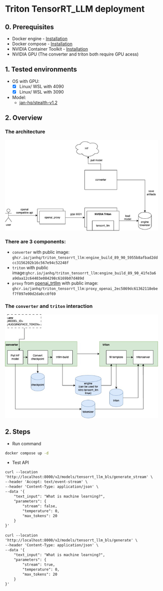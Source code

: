 # Triton TensorRT_LLM deployment

## 0. Prerequisites

- Docker engine - [Installation](https://docs.docker.com/engine/install/)
- Docker compose - [Installation](https://docs.docker.com/compose/install/)
- NVIDIA Container Toolkit - [Installation](https://docs.nvidia.com/datacenter/cloud-native/container-toolkit/latest/install-guide.html)
- NVIDIA GPU (The converter and triton both require GPU acess)

## 1. Tested environments

- OS with GPU:
  - [x] Linux/ WSL with 4090
  - [x] Linux/ WSL with 3090
- Model:
  - [jan-hq/stealth-v1.2](https://huggingface.co/jan-hq/stealth-v1.2)

## 2. Overview

### The architecture

![High level architecture](/assets/images/architecture.jpg)

### There are 3 components:

- `converter` with public image: `ghcr.io/janhq/triton_tensorrt_llm:engine_build_89_90_5955b8afbad2ddcc3156202b16c567e94c52248f`
- `triton` with public image:`ghcr.io/janhq/triton_tensorrt_llm:engine_build_89_90_41fe3a6a9daa12c64403e084298c6169b07d489d`
- `proxy` from [openai_trtllm](https://github.com/janhq/openai_trtllm) with public image: `ghcr.io/janhq/triton_tensorrt_llm:proxy_openai_2ec5869dc61362118ebef7f097e00d2da0cc0f69`

### The `converter` and `triton` interaction

![Compose flow](/assets/images/triton_tensorrtllm_compose.jpg)

## 2. Steps

- Run command

```bash
docker compose up -d
```

- Test API

```
curl --location 'http://localhost:8000/v2/models/tensorrt_llm_bls/generate_stream' \
--header 'Accept: text/event-stream' \
--header 'Content-Type: application/json' \
--data '{
    "text_input": "What is machine learning?",
    "parameters": {
        "stream": false,
        "temperature": 0,
        "max_tokens": 20
    }
}'

curl --location 'http://localhost:8000/v2/models/tensorrt_llm_bls/generate' \
--header 'Content-Type: application/json' \
--data '{
    "text_input": "What is machine learning?",
    "parameters": {
        "stream": true,
        "temperature": 0,
        "max_tokens": 20
    }
}'
```
